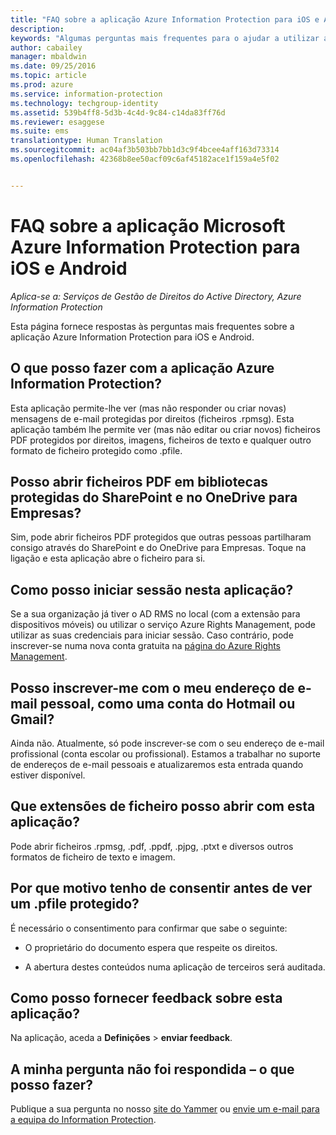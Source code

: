 ```yaml
---
title: "FAQ sobre a aplicação Azure Information Protection para iOS e Android | Azure Information Protection"
description: 
keywords: "Algumas perguntas mais frequentes para o ajudar a utilizar a aplicação Azure Information Protection para iOS e Android"
author: cabailey
manager: mbaldwin
ms.date: 09/25/2016
ms.topic: article
ms.prod: azure
ms.service: information-protection
ms.technology: techgroup-identity
ms.assetid: 539b4ff8-5d3b-4c4d-9c84-c14da83ff76d
ms.reviewer: esaggese
ms.suite: ems
translationtype: Human Translation
ms.sourcegitcommit: ac04af3b503bb7bb1d3c9f4bcee4aff163d73314
ms.openlocfilehash: 42368b8ee50acf09c6af45182ace1f159a4e5f02


---
```


# FAQ sobre a aplicação Microsoft Azure Information Protection para iOS e Android

*Aplica-se a: Serviços de Gestão de Direitos do Active Directory, Azure Information Protection*

Esta página fornece respostas às perguntas mais frequentes sobre a aplicação Azure Information Protection para iOS e Android.

## O que posso fazer com a aplicação Azure Information Protection?

Esta aplicação permite-lhe ver (mas não responder ou criar novas) mensagens de e-mail protegidas por direitos (ficheiros .rpmsg). Esta aplicação também lhe permite ver (mas não editar ou criar novos) ficheiros PDF protegidos por direitos, imagens, ficheiros de texto e qualquer outro formato de ficheiro protegido como .pfile. 

## Posso abrir ficheiros PDF em bibliotecas protegidas do SharePoint e no OneDrive para Empresas?

Sim, pode abrir ficheiros PDF protegidos que outras pessoas partilharam consigo através do SharePoint e do OneDrive para Empresas. Toque na ligação e esta aplicação abre o ficheiro para si. 

## Como posso iniciar sessão nesta aplicação?

Se a sua organização já tiver o AD RMS no local (com a extensão para dispositivos móveis) ou utilizar o serviço Azure Rights Management, pode utilizar as suas credenciais para iniciar sessão. Caso contrário, pode inscrever-se numa nova conta gratuita na [página do Azure Rights Management](https://portal.office.com/signup?sku=rms&ru=https%3A%2F%2Fportal.azurerms.com%2F%23%2Fdownload).

## Posso inscrever-me com o meu endereço de e-mail pessoal, como uma conta do Hotmail ou Gmail?

Ainda não. Atualmente, só pode inscrever-se com o seu endereço de e-mail profissional (conta escolar ou profissional). Estamos a trabalhar no suporte de endereços de e-mail pessoais e atualizaremos esta entrada quando estiver disponível.

## Que extensões de ficheiro posso abrir com esta aplicação?

Pode abrir ficheiros .rpmsg, .pdf, .ppdf, .pjpg, .ptxt e diversos outros formatos de ficheiro de texto e imagem.

## Por que motivo tenho de consentir antes de ver um .pfile protegido?

É necessário o consentimento para confirmar que sabe o seguinte:

- O proprietário do documento espera que respeite os direitos.

- A abertura destes conteúdos numa aplicação de terceiros será auditada.

##  Como posso fornecer feedback sobre esta aplicação?

Na aplicação, aceda a **Definições** > **enviar feedback**.


## A minha pergunta não foi respondida – o que posso fazer?

Publique a sua pergunta no nosso [site do Yammer](http://www.yammer.com/AskIPTeam) ou [envie um e-mail para a equipa do Information Protection](mailto:askIPteam@microsoft.com?subject=Question%20about%20Azure%20Information%20Protection%20app).



<!--HONumber=Sep16_HO4-->


